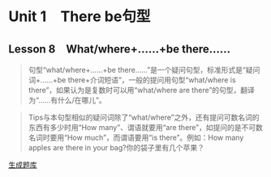 ﻿ # Unit 1　There be句型
 ## Lesson 8　What/where+……+be there……
 
> 句型“what/where+……+be there……”是一个疑问句型，标准形式是“疑问词+……+be there+介词短语”，一般的提问用句型“what/where is there”，如果认为是复数时可以用“what/where are there”的句型，翻译为“……有什么/在哪儿”。

> Tips与本句型相似的疑问词除了“what/where”之外，还有提问可数名词的东西有多少时用“How many”、谓语就要用“are there”，如提问的是不可数名词时要用“How much”，而谓语要用“is there”。例如：How many apples are there in your bag?你的袋子里有几个苹果？


 [生成题库](./sentence/f008.json)